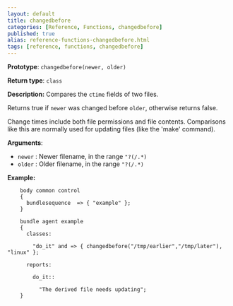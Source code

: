 ```yaml
---
layout: default
title: changedbefore
categories: [Reference, Functions, changedbefore]
published: true
alias: reference-functions-changedbefore.html
tags: [reference, functions, changedbefore]
---
```


**Prototype**: `changedbefore(newer, older)`

**Return type**: `class`

**Description:** Compares the `ctime` fields of two files.

Returns true if `newer` was changed before `older`, otherwise returns false.

Change times include both file permissions and file contents.
Comparisons like this are normally used for updating files (like the
'make' command).

**Arguments**:
 
* `newer` : Newer filename, in the range `"?(/.*)`
* `older` : Older filename, in the range `"?(/.*)`

**Example:**  

```cf3
    body common control
    {
      bundlesequence  => { "example" };
    }

    bundle agent example
    {     
      classes:

        "do_it" and => { changedbefore("/tmp/earlier","/tmp/later"), "linux" }; 

      reports:

        do_it::

          "The derived file needs updating";
    }
```
